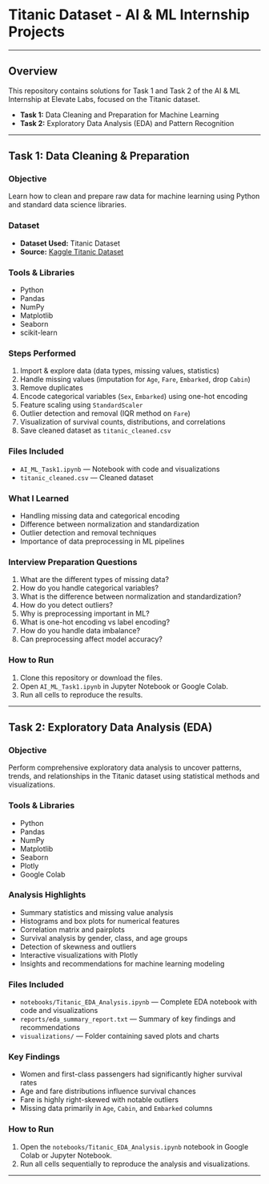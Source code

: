 # Titanic Dataset - AI & ML Internship Projects

---

## Overview

This repository contains solutions for Task 1 and Task 2 of the AI & ML Internship at Elevate Labs, focused on the Titanic dataset.

- **Task 1:** Data Cleaning and Preparation for Machine Learning  
- **Task 2:** Exploratory Data Analysis (EDA) and Pattern Recognition

---

## Task 1: Data Cleaning & Preparation

### Objective

Learn how to clean and prepare raw data for machine learning using Python and standard data science libraries.

### Dataset

- **Dataset Used:** Titanic Dataset  
- **Source:** [Kaggle Titanic Dataset](https://www.kaggle.com/datasets/yasserh/titanic-dataset)

### Tools & Libraries

- Python  
- Pandas  
- NumPy  
- Matplotlib  
- Seaborn  
- scikit-learn  

### Steps Performed

1. Import & explore data (data types, missing values, statistics)  
2. Handle missing values (imputation for `Age`, `Fare`, `Embarked`, drop `Cabin`)  
3. Remove duplicates  
4. Encode categorical variables (`Sex`, `Embarked`) using one-hot encoding  
5. Feature scaling using `StandardScaler`  
6. Outlier detection and removal (IQR method on `Fare`)  
7. Visualization of survival counts, distributions, and correlations  
8. Save cleaned dataset as `titanic_cleaned.csv`  

### Files Included

- `AI_ML_Task1.ipynb` — Notebook with code and visualizations  
- `titanic_cleaned.csv` — Cleaned dataset  

### What I Learned

- Handling missing data and categorical encoding  
- Difference between normalization and standardization  
- Outlier detection and removal techniques  
- Importance of data preprocessing in ML pipelines  

### Interview Preparation Questions

1. What are the different types of missing data?  
2. How do you handle categorical variables?  
3. What is the difference between normalization and standardization?  
4. How do you detect outliers?  
5. Why is preprocessing important in ML?  
6. What is one-hot encoding vs label encoding?  
7. How do you handle data imbalance?  
8. Can preprocessing affect model accuracy?  

### How to Run

1. Clone this repository or download the files.  
2. Open `AI_ML_Task1.ipynb` in Jupyter Notebook or Google Colab.  
3. Run all cells to reproduce the results.  

---

## Task 2: Exploratory Data Analysis (EDA)

### Objective

Perform comprehensive exploratory data analysis to uncover patterns, trends, and relationships in the Titanic dataset using statistical methods and visualizations.

### Tools & Libraries

- Python  
- Pandas  
- NumPy  
- Matplotlib  
- Seaborn  
- Plotly  
- Google Colab  

### Analysis Highlights

- Summary statistics and missing value analysis  
- Histograms and box plots for numerical features  
- Correlation matrix and pairplots  
- Survival analysis by gender, class, and age groups  
- Detection of skewness and outliers  
- Interactive visualizations with Plotly  
- Insights and recommendations for machine learning modeling  

### Files Included

- `notebooks/Titanic_EDA_Analysis.ipynb` — Complete EDA notebook with code and visualizations  
- `reports/eda_summary_report.txt` — Summary of key findings and recommendations  
- `visualizations/` — Folder containing saved plots and charts  

### Key Findings

- Women and first-class passengers had significantly higher survival rates  
- Age and fare distributions influence survival chances  
- Fare is highly right-skewed with notable outliers  
- Missing data primarily in `Age`, `Cabin`, and `Embarked` columns  

### How to Run

1. Open the `notebooks/Titanic_EDA_Analysis.ipynb` notebook in Google Colab or Jupyter Notebook.  
2. Run all cells sequentially to reproduce the analysis and visualizations.  

---


